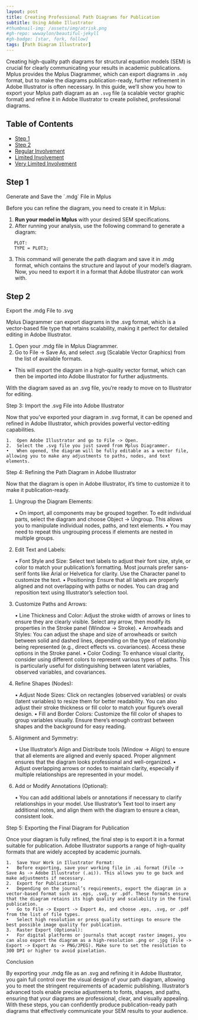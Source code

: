 ```yaml
---
layout: post
title: Creating Professional Path Diagrams for Publication
subtitle: Using Adobe Illustrator
#thumbnail-img: /assets/img/atrisk.png
#gh-repo: wwwaylon/beautiful-jekyll
#gh-badge: [star, fork, follow]
tags: [Path Diagram Illustrator]
---
```


Creating high-quality path diagrams for structural equation models (SEM) is crucial for clearly communicating your results in academic publications. Mplus provides the Mplus Diagrammer, which can export diagrams in `.mdg` format, but to make the diagrams publication-ready, further refinement in Adobe Illustrator is often necessary. In this guide, we’ll show you how to export your Mplus path diagram as an `.svg` file (a scalable vector graphic format) and refine it in Adobe Illustrator to create polished, professional diagrams.

<p><h2>Table of Contents</h2>
<nav id="TableOfContents">
<ul>
<li><a href="#step-1">Step 1</a></li>
<li><a href="#step-2">Step 2</a></li>
<li><a href="#regular-involvement">Regular Involvement</a></li>
<li><a href="#limited-involvement">Limited Involvement</a></li>
<li><a href="#very-limited-involvement">Very Limited Involvement</a></li> 
</ul>
</nav>

<h2 id="step-1">Step 1</h2> Generate and Save the `.mdg` File in Mplus

Before you can refine the diagram, you need to create it in Mplus:

1. **Run your model in Mplus** with your desired SEM specifications.
2. After running your analysis, use the following command to generate a diagram:
   
```mplus
   PLOT:
   TYPE = PLOT3;
```

3.	This command will generate the path diagram and save it in .mdg format, which contains the structure and layout of your model’s diagram. Now, you need to export it in a format that Adobe Illustrator can work with.

<h2 id="step-2">Step 2</h2> Export the .mdg File to .svg

Mplus Diagrammer can export diagrams in the .svg format, which is a vector-based file type that retains scalability, making it perfect for detailed editing in Adobe Illustrator.

1.	Open your .mdg file in Mplus Diagrammer.
2.	Go to File -> Save As, and select .svg (Scalable Vector Graphics) from the list of available formats.
- This will export the diagram in a high-quality vector format, which can then be imported into Adobe Illustrator for further adjustments.

With the diagram saved as an .svg file, you’re ready to move on to Illustrator for editing.

Step 3: Import the .svg File into Adobe Illustrator

Now that you’ve exported your diagram in .svg format, it can be opened and refined in Adobe Illustrator, which provides powerful vector-editing capabilities.

	1.	Open Adobe Illustrator and go to File -> Open.
	2.	Select the .svg file you just saved from Mplus Diagrammer.
	•	When opened, the diagram will be fully editable as a vector file, allowing you to make any adjustments to paths, nodes, and text elements.

Step 4: Refining the Path Diagram in Adobe Illustrator

Now that the diagram is open in Adobe Illustrator, it’s time to customize it to make it publication-ready.

1. Ungroup the Diagram Elements:

	•	On import, all components may be grouped together. To edit individual parts, select the diagram and choose Object -> Ungroup. This allows you to manipulate individual nodes, paths, and text elements.
	•	You may need to repeat this ungrouping process if elements are nested in multiple groups.

2. Edit Text and Labels:

	•	Font Style and Size: Select text labels to adjust their font size, style, or color to match your publication’s formatting. Most journals prefer sans-serif fonts like Arial or Helvetica for clarity. Use the Character panel to customize the text.
	•	Positioning: Ensure that all labels are properly aligned and not overlapping with paths or nodes. You can drag and reposition text using Illustrator’s selection tool.

3. Customize Paths and Arrows:

	•	Line Thickness and Color: Adjust the stroke width of arrows or lines to ensure they are clearly visible. Select any arrow, then modify its properties in the Stroke panel (Window -> Stroke).
	•	Arrowheads and Styles: You can adjust the shape and size of arrowheads or switch between solid and dashed lines, depending on the type of relationship being represented (e.g., direct effects vs. covariances). Access these options in the Stroke panel.
	•	Color Coding: To enhance visual clarity, consider using different colors to represent various types of paths. This is particularly useful for distinguishing between latent variables, observed variables, and covariances.

4. Refine Shapes (Nodes):

	•	Adjust Node Sizes: Click on rectangles (observed variables) or ovals (latent variables) to resize them for better readability. You can also adjust their stroke thickness or fill color to match your figure’s overall design.
	•	Fill and Border Colors: Customize the fill color of shapes to group variables visually. Ensure there’s enough contrast between shapes and the background for easy reading.

5. Alignment and Symmetry:

	•	Use Illustrator’s Align and Distribute tools (Window -> Align) to ensure that all elements are aligned and evenly spaced. Proper alignment ensures that the diagram looks professional and well-organized.
	•	Adjust overlapping arrows or nodes to maintain clarity, especially if multiple relationships are represented in your model.

6. Add or Modify Annotations (Optional):

	•	You can add additional labels or annotations if necessary to clarify relationships in your model. Use Illustrator’s Text tool to insert any additional notes, and align them with the diagram to ensure a clean, consistent look.

Step 5: Exporting the Final Diagram for Publication

Once your diagram is fully refined, the final step is to export it in a format suitable for publication. Adobe Illustrator supports a range of high-quality formats that are widely accepted by academic journals.

	1.	Save Your Work in Illustrator Format:
	•	Before exporting, save your working file in .ai format (File -> Save As -> Adobe Illustrator (.ai)). This allows you to go back and make adjustments if necessary.
	2.	Export for Publication:
	•	Depending on the journal’s requirements, export the diagram in a vector-based format such as .eps, .svg, or .pdf. These formats ensure that the diagram retains its high quality and scalability in the final publication.
	•	Go to File -> Export -> Export As, and choose .eps, .svg, or .pdf from the list of file types.
	•	Select high resolution or press quality settings to ensure the best possible image quality for publication.
	3.	Raster Export (Optional):
	•	For digital platforms or journals that accept raster images, you can also export the diagram as a high-resolution .png or .jpg (File -> Export -> Export As -> PNG/JPEG). Make sure to set the resolution to 300 DPI or higher to avoid pixelation.

Conclusion

By exporting your .mdg file as an .svg and refining it in Adobe Illustrator, you gain full control over the visual design of your path diagram, allowing you to meet the stringent requirements of academic publishing. Illustrator’s advanced tools enable precise adjustments to fonts, shapes, and paths, ensuring that your diagrams are professional, clear, and visually appealing. With these steps, you can confidently produce publication-ready path diagrams that effectively communicate your SEM results to your audience.

